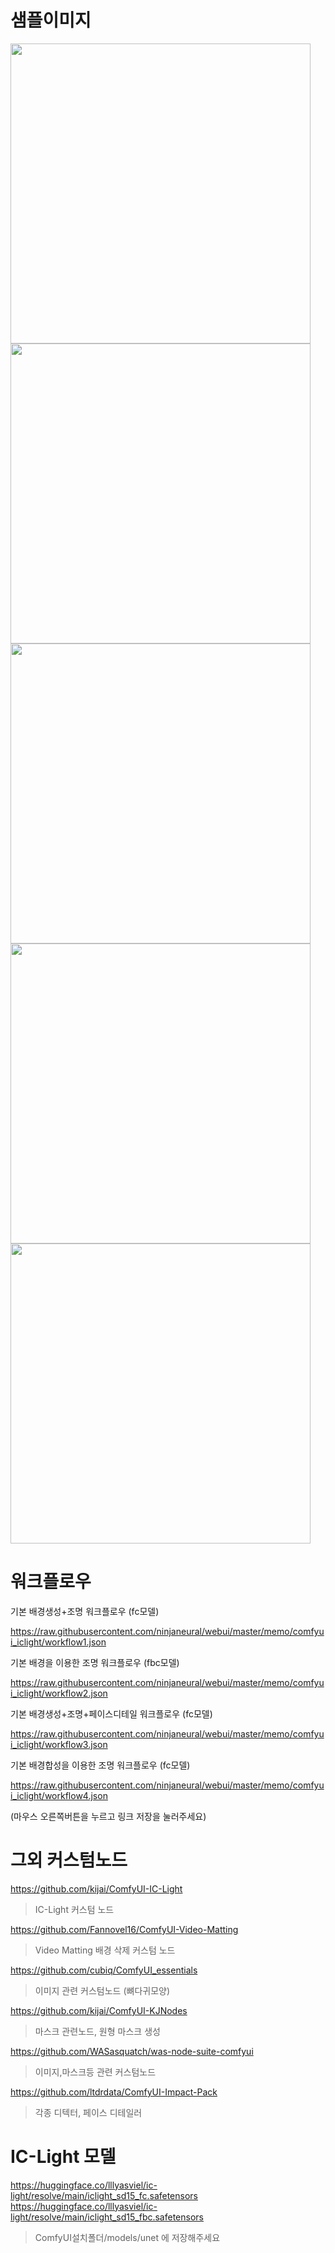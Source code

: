 
# 샘플이미지

<img src="./comfyui_iclight/image1.jpg" width="480"/>
<img src="./comfyui_iclight/image2.jpg" width="480"/>
<img src="./comfyui_iclight/image3.jpg" width="480"/>
<img src="./comfyui_iclight/image4.jpg" width="480"/>
<img src="./comfyui_iclight/image5.jpg" width="480"/>

# 워크플로우

기본 배경생성+조명 워크플로우 (fc모델)

<https://raw.githubusercontent.com/ninjaneural/webui/master/memo/comfyui_iclight/workflow1.json>

기본 배경을 이용한 조명 워크플로우 (fbc모델)

<https://raw.githubusercontent.com/ninjaneural/webui/master/memo/comfyui_iclight/workflow2.json>

기본 배경생성+조명+페이스디테일 워크플로우 (fc모델)

<https://raw.githubusercontent.com/ninjaneural/webui/master/memo/comfyui_iclight/workflow3.json>

기본 배경합성을 이용한 조명 워크플로우 (fc모델)

<https://raw.githubusercontent.com/ninjaneural/webui/master/memo/comfyui_iclight/workflow4.json>

(마우스 오른쪽버튼을 누르고 링크 저장을 눌러주세요)


# 그외 커스텀노드

<https://github.com/kijai/ComfyUI-IC-Light>

> IC-Light 커스텀 노드

<https://github.com/Fannovel16/ComfyUI-Video-Matting>

> Video Matting 배경 삭제 커스텀 노드

<https://github.com/cubiq/ComfyUI_essentials>

> 이미지 관련 커스텀노드 (뼈다귀모양)

<https://github.com/kijai/ComfyUI-KJNodes>

> 마스크 관련노드, 원형 마스크 생성

<https://github.com/WASasquatch/was-node-suite-comfyui> 

> 이미지,마스크등 관련 커스텀노드 

<https://github.com/ltdrdata/ComfyUI-Impact-Pack>

> 각종 디텍터, 페이스 디테일러 


# IC-Light 모델

<https://huggingface.co/lllyasviel/ic-light/resolve/main/iclight_sd15_fc.safetensors>
<https://huggingface.co/lllyasviel/ic-light/resolve/main/iclight_sd15_fbc.safetensors>

> ComfyUI설치폴더/models/unet 에 저장해주세요  

